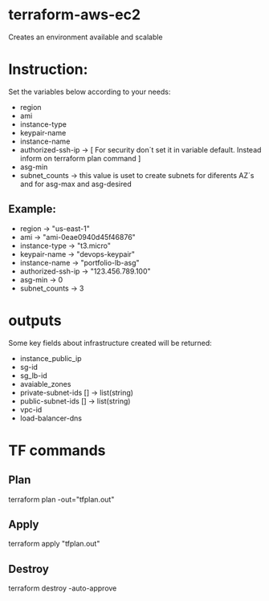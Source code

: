 # terraform-aws-ec2
Creates an environment available and scalable

# Instruction:

Set the variables below according to your needs:

- region
- ami
- instance-type
- keypair-name
- instance-name
- authorized-ssh-ip -> [ For security don´t set it in variable default. Instead inform on terraform plan command ]
- asg-min
- subnet_counts -> this value is uset to create subnets for diferents AZ´s and for asg-max and asg-desired

## Example:

- region            -> "us-east-1"
- ami               -> "ami-0eae0940d45f46876"
- instance-type     -> "t3.micro"
- keypair-name      -> "devops-keypair"
- instance-name     -> "portfolio-lb-asg"
- authorized-ssh-ip -> "123.456.789.100"
- asg-min           -> 0
- subnet_counts     -> 3

# outputs

Some key fields about infrastructure created will be returned:

- instance_public_ip
- sg-id
- sg_lb-id
- avaiable_zones
- private-subnet-ids [] -> list(string)
- public-subnet-ids [] -> list(string)
- vpc-id
- load-balancer-dns

# TF commands

## Plan
terraform plan -out="tfplan.out"
## Apply
terraform apply "tfplan.out"
## Destroy
terraform destroy -auto-approve
